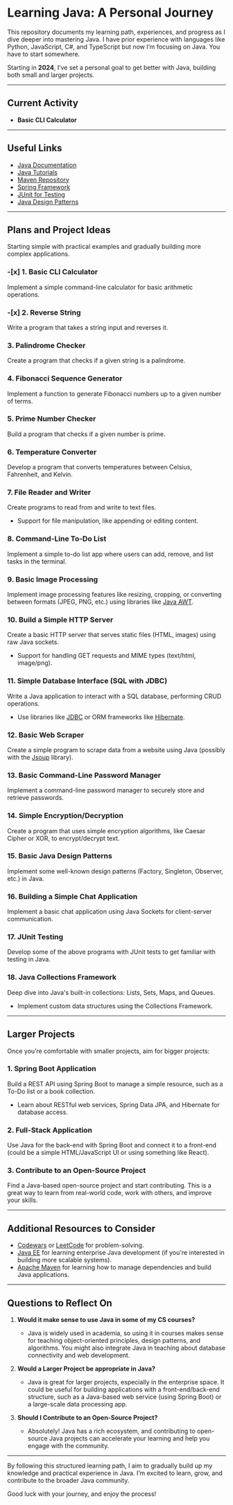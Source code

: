 # Learning Java: A Personal Journey

This repository documents my learning path, experiences, and progress as I dive deeper into mastering Java. I have prior experience with languages like Python, JavaScript, C#, and TypeScript but now I’m focusing on Java. You have to start somewhere.

Starting in **2024**, I’ve set a personal goal to get better with Java, building both small and larger projects.

---

## Current Activity

- **Basic CLI Calculator**

---

## Useful Links

- [Java Documentation](https://docs.oracle.com/en/java/)
- [Java Tutorials](https://docs.oracle.com/javase/tutorial/)
- [Maven Repository](https://mvnrepository.com/)
- [Spring Framework](https://spring.io/)
- [JUnit for Testing](https://junit.org/junit5/)
- [Java Design Patterns](https://refactoring.guru/design-patterns/java)

---

## Plans and Project Ideas

Starting simple with practical examples and gradually building more complex applications.

### -[x] 1. Basic CLI Calculator
Implement a simple command-line calculator for basic arithmetic operations.

### -[x] 2. Reverse String
Write a program that takes a string input and reverses it.

### 3. Palindrome Checker
Create a program that checks if a given string is a palindrome.

### 4. Fibonacci Sequence Generator
Implement a function to generate Fibonacci numbers up to a given number of terms.

### 5. Prime Number Checker
Build a program that checks if a given number is prime.

### 6. Temperature Converter
Develop a program that converts temperatures between Celsius, Fahrenheit, and Kelvin.

### 7. File Reader and Writer
Create programs to read from and write to text files.
- Support for file manipulation, like appending or editing content.

### 8. Command-Line To-Do List
Implement a simple to-do list app where users can add, remove, and list tasks in the terminal.

### 9. Basic Image Processing
Implement image processing features like resizing, cropping, or converting between formats (JPEG, PNG, etc.) using libraries like [Java AWT](https://docs.oracle.com/en/java/javase/11/docs/api/java.desktop/java/awt/package-summary.html).

### 10. Build a Simple HTTP Server
Create a basic HTTP server that serves static files (HTML, images) using raw Java sockets.
- Support for handling GET requests and MIME types (text/html, image/png).

### 11. Simple Database Interface (SQL with JDBC)
Write a Java application to interact with a SQL database, performing CRUD operations.
- Use libraries like [JDBC](https://docs.oracle.com/javase/8/docs/technotes/guides/jdbc/) or ORM frameworks like [Hibernate](https://hibernate.org/).

### 12. Basic Web Scraper
Create a simple program to scrape data from a website using Java (possibly with the [Jsoup](https://jsoup.org/) library).

### 13. Basic Command-Line Password Manager
Implement a command-line password manager to securely store and retrieve passwords.

### 14. Simple Encryption/Decryption
Create a program that uses simple encryption algorithms, like Caesar Cipher or XOR, to encrypt/decrypt text.

### 15. Basic Java Design Patterns
Implement some well-known design patterns (Factory, Singleton, Observer, etc.) in Java.

### 16. Building a Simple Chat Application
Implement a basic chat application using Java Sockets for client-server communication.

### 17. JUnit Testing
Develop some of the above programs with JUnit tests to get familiar with testing in Java.

### 18. Java Collections Framework
Deep dive into Java's built-in collections: Lists, Sets, Maps, and Queues.
- Implement custom data structures using the Collections Framework.

---

## Larger Projects

Once you’re comfortable with smaller projects, aim for bigger projects:

### 1. Spring Boot Application
Build a REST API using Spring Boot to manage a simple resource, such as a To-Do list or a book collection.
- Learn about RESTful web services, Spring Data JPA, and Hibernate for database access.

### 2. Full-Stack Application
Use Java for the back-end with Spring Boot and connect it to a front-end (could be a simple HTML/JavaScript UI or using something like React).

### 3. Contribute to an Open-Source Project
Find a Java-based open-source project and start contributing. This is a great way to learn from real-world code, work with others, and improve your skills.

---

## Additional Resources to Consider

- [Codewars](https://www.codewars.com/) or [LeetCode](https://leetcode.com/) for problem-solving.
- [Java EE](https://www.oracle.com/java/technologies/java-ee-glance.html) for learning enterprise Java development (if you're interested in building more scalable systems).
- [Apache Maven](https://maven.apache.org/) for learning how to manage dependencies and build Java applications.

---

## Questions to Reflect On

1. **Would it make sense to use Java in some of my CS courses?**
   - Java is widely used in academia, so using it in courses makes sense for teaching object-oriented principles, design patterns, and algorithms. You might also integrate Java in teaching about database connectivity and web development.

2. **Would a Larger Project be appropriate in Java?**
   - Java is great for larger projects, especially in the enterprise space. It could be useful for building applications with a front-end/back-end structure, such as a Java-based web service (using Spring Boot) or a large-scale data processing app.

3. **Should I Contribute to an Open-Source Project?**
   - Absolutely! Java has a rich ecosystem, and contributing to open-source Java projects can accelerate your learning and help you engage with the community.

---

By following this structured learning path, I aim to gradually build up my knowledge and practical experience in Java. I’m excited to learn, grow, and contribute to the broader Java community.

Good luck with your journey, and enjoy the process!
